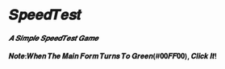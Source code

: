 # 𝑺𝒑𝒆𝒆𝒅𝑻𝒆𝒔𝒕
#### *𝑨 𝑺𝒊𝒎𝒑𝒍𝒆 𝑺𝒑𝒆𝒆𝒅𝑻𝒆𝒔𝒕 𝑮𝒂𝒎𝒆*  
**𝑵𝒐𝒕𝒆:𝑾𝒉𝒆𝒏 𝑻𝒉𝒆 𝑴𝒂𝒊𝒏 𝑭𝒐𝒓𝒎 𝑻𝒖𝒓𝒏𝒔 𝑻𝒐 𝑮𝒓𝒆𝒆𝒏(#𝟎𝟎𝑭𝑭𝟎𝟎),  𝑪𝒍𝒊𝒄𝒌 𝑰𝒕!**
